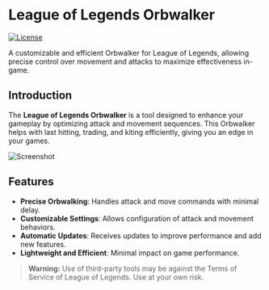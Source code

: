 # League of Legends Orbwalker

[![License](https://img.shields.io/badge/License-Custom%20License-blue.svg)](LICENSE)

A customizable and efficient Orbwalker for League of Legends, allowing precise control over movement and attacks to maximize effectiveness in-game.

## Introduction

The **League of Legends Orbwalker** is a tool designed to enhance your gameplay by optimizing attack and movement sequences. This Orbwalker helps with last hitting, trading, and kiting efficiently, giving you an edge in your games.

![Screenshot](https://imgur.com/a/Waxmx7U)

## Features

- **Precise Orbwalking**: Handles attack and move commands with minimal delay.
- **Customizable Settings**: Allows configuration of attack and movement behaviors.
- **Automatic Updates**: Receives updates to improve performance and add new features.
- **Lightweight and Efficient**: Minimal impact on game performance.


> **Warning:** Use of third-party tools may be against the Terms of Service of League of Legends. Use at your own risk.